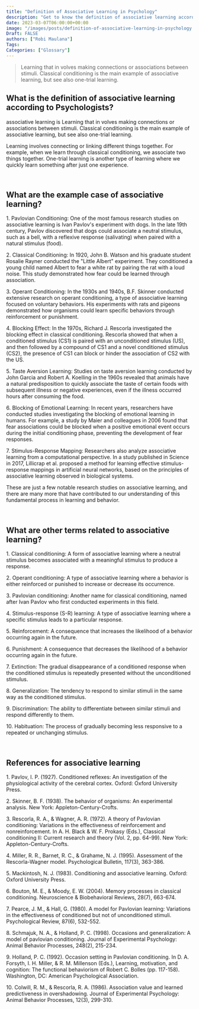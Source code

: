 ```yaml
---
title: "Definition of Associative Learning in Psychology"
description: "Get to know the definition of associative learning according to psychologists."
date: 2023-03-07T06:00:00+00:00
image: "/images/posts/definition-of-associative-learning-in-psychology.jpg"
Draft: FALSE
authors: ["Robi Maulana"]
Tags: 
Categories: ["Glossary"]
---
```






> Learning that in volves making connections or associations between stimuli. Classical conditioning is the main example of associative learning, but see also one-trial learning.

## What is the definition of associative learning according to Psychologists?

associative learning is Learning that in volves making connections or associations between stimuli. Classical conditioning is the main example of associative learning, but see also one-trial learning.

Learning involves connecting or linking different things together. For example, when we learn through classical conditioning, we associate two things together. One-trial learning is another type of learning where we quickly learn something after just one experience.

 

## What are the example case of associative learning?

1\. Pavlovian Conditioning: One of the most famous research studies on associative learning is Ivan Pavlov's experiment with dogs. In the late 19th century, Pavlov discovered that dogs could associate a neutral stimulus, such as a bell, with a reflexive response (salivating) when paired with a natural stimulus (food).

2\. Classical Conditioning: In 1920, John B. Watson and his graduate student Rosalie Rayner conducted the "Little Albert" experiment. They conditioned a young child named Albert to fear a white rat by pairing the rat with a loud noise. This study demonstrated how fear could be learned through association.

3\. Operant Conditioning: In the 1930s and 1940s, B.F. Skinner conducted extensive research on operant conditioning, a type of associative learning focused on voluntary behaviors. His experiments with rats and pigeons demonstrated how organisms could learn specific behaviors through reinforcement or punishment.

4\. Blocking Effect: In the 1970s, Richard J. Rescorla investigated the blocking effect in classical conditioning. Rescorla showed that when a conditioned stimulus (CS1) is paired with an unconditioned stimulus (US), and then followed by a compound of CS1 and a novel conditioned stimulus (CS2), the presence of CS1 can block or hinder the association of CS2 with the US.

5\. Taste Aversion Learning: Studies on taste aversion learning conducted by John Garcia and Robert A. Koelling in the 1960s revealed that animals have a natural predisposition to quickly associate the taste of certain foods with subsequent illness or negative experiences, even if the illness occurred hours after consuming the food.

6\. Blocking of Emotional Learning: In recent years, researchers have conducted studies investigating the blocking of emotional learning in humans. For example, a study by Maier and colleagues in 2006 found that fear associations could be blocked when a positive emotional event occurs during the initial conditioning phase, preventing the development of fear responses.

7\. Stimulus-Response Mapping: Researchers also analyze associative learning from a computational perspective. In a study published in Science in 2017, Lillicrap et al. proposed a method for learning effective stimulus-response mappings in artificial neural networks, based on the principles of associative learning observed in biological systems.

These are just a few notable research studies on associative learning, and there are many more that have contributed to our understanding of this fundamental process in learning and behavior.

 

## What are other terms related to associative learning?

1\. Classical conditioning: A form of associative learning where a neutral stimulus becomes associated with a meaningful stimulus to produce a response.

2\. Operant conditioning: A type of associative learning where a behavior is either reinforced or punished to increase or decrease its occurrence.

3\. Pavlovian conditioning: Another name for classical conditioning, named after Ivan Pavlov who first conducted experiments in this field.

4\. Stimulus-response (S-R) learning: A type of associative learning where a specific stimulus leads to a particular response.

5\. Reinforcement: A consequence that increases the likelihood of a behavior occurring again in the future.

6\. Punishment: A consequence that decreases the likelihood of a behavior occurring again in the future.

7\. Extinction: The gradual disappearance of a conditioned response when the conditioned stimulus is repeatedly presented without the unconditioned stimulus.

8\. Generalization: The tendency to respond to similar stimuli in the same way as the conditioned stimulus.

9\. Discrimination: The ability to differentiate between similar stimuli and respond differently to them.

10\. Habituation: The process of gradually becoming less responsive to a repeated or unchanging stimulus.

 

## References for associative learning

1\. Pavlov, I. P. (1927). Conditioned reflexes: An investigation of the physiological activity of the cerebral cortex. Oxford: Oxford University Press.

2\. Skinner, B. F. (1938). The behavior of organisms: An experimental analysis. New York: Appleton-Century-Crofts.

3\. Rescorla, R. A., & Wagner, A. R. (1972). A theory of Pavlovian conditioning: Variations in the effectiveness of reinforcement and nonreinforcement. In A. H. Black & W. F. Prokasy (Eds.), Classical conditioning II: Current research and theory (Vol. 2, pp. 64-99). New York: Appleton-Century-Crofts.

4\. Miller, R. R., Barnet, R. C., & Grahame, N. J. (1995). Assessment of the Rescorla-Wagner model. Psychological Bulletin, 117(3), 363-386.

5\. Mackintosh, N. J. (1983). Conditioning and associative learning. Oxford: Oxford University Press.

6\. Bouton, M. E., & Moody, E. W. (2004). Memory processes in classical conditioning. Neuroscience & Biobehavioral Reviews, 28(7), 663-674.

7\. Pearce, J. M., & Hall, G. (1980). A model for Pavlovian learning: Variations in the effectiveness of conditioned but not of unconditioned stimuli. Psychological Review, 87(6), 532-552.

8\. Schmajuk, N. A., & Holland, P. C. (1998). Occasions and generalization: A model of pavlovian conditioning. Journal of Experimental Psychology: Animal Behavior Processes, 248(2), 215-234.

9\. Holland, P. C. (1992). Occasion setting in Pavlovian conditioning. In D. A. Forsyth, I. H. Miller, & R. M. Millenson (Eds.), Learning, motivation, and cognition: The functional behaviorism of Robert C. Bolles (pp. 117-158). Washington, DC: American Psychological Association.

10\. Colwill, R. M., & Rescorla, R. A. (1986). Association value and learned predictiveness in overshadowing. Journal of Experimental Psychology: Animal Behavior Processes, 12(3), 299-310.
